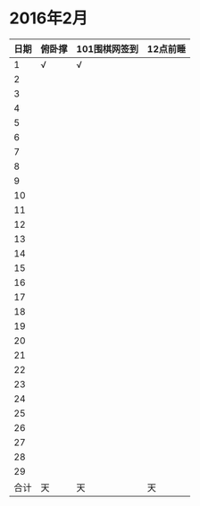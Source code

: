 # 2016年2月

日期|俯卧撑|101围棋网签到|12点前睡
:---|:-----|:------------|:--------
1|√|√||
2||||
3||||
4||||
5||||
6||||
7||||
8||||
9||||
10||||
11||||
12||||
13||||
14||||
15||||
16||||
17||||
18||||
19||||
20||||
21||||
22||||
23||||
24||||
25||||
26||||
27||||
28||||
29||||
合计|天|天|天|